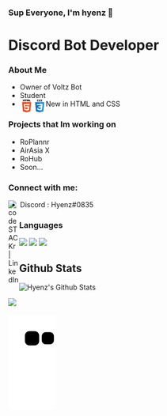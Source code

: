 ### Sup Everyone, I'm hyenz 👋

# Discord Bot Developer

### About Me
- Owner of Voltz Bot
- Student
- New in HTML and CSS <img align="left" alt="HTML5" width="26px" src="https://raw.githubusercontent.com/github/explore/80688e429a7d4ef2fca1e82350fe8e3517d3494d/topics/html/html.png" /><img align="left" alt="CSS3" width="26px" src="https://raw.githubusercontent.com/github/explore/80688e429a7d4ef2fca1e82350fe8e3517d3494d/topics/css/css.png" />

### Projects that Im working on
- RoPlannr
- AirAsia X
- RoHub 
- Soon... 

### Connect with me:

[<img align="left" alt="codeSTACKr | LinkedIn" width="22px" src="https://cdn.jsdelivr.net/npm/simple-icons@v3/icons/discord.svg" />][discord]

- Discord : Hyenz#0835

### Languages

<img src="https://img.shields.io/badge/NODE.JS-js?logo=Node.js&style=for-the-badge&color=1f1f1f"></img>
<img src="https://img.shields.io/badge/JAVASCRIPT-js?logo=Javascript&style=for-the-badge&color=1f1f1f"></img>
<img src="https://img.shields.io/badge/HTML-js?logo=HTML5&style=for-the-badge&color=1f1f1f"></img>

## Github Stats
![Hyenz's Github Stats](https://github-readme-stats.vercel.app/api?username=Hyenz&show_icons=true&theme=tokyonight)


![](https://komarev.com/ghpvc/?username=Hyenz&color=blue)


<img src="https://github.com/DevEvil99/DevEvil99/raw/output/github-contribution-grid-snake.svg" alt="Snake animation" style="max-width: 100%;">

[discord]: https://discordapp.com/users/833843608905842700#827215905111932940
